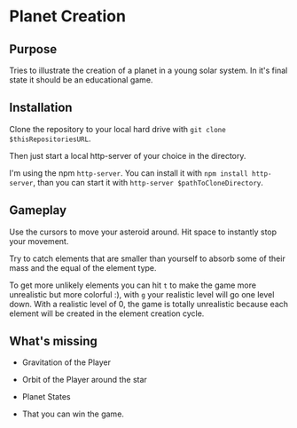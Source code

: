 # Planet Creation
## Purpose
Tries to illustrate the creation of a planet in a young solar system.
In it's final state it should be an educational game.

## Installation
Clone the repository to your local hard drive with ``git clone $thisRepositoriesURL``.

Then just start a local http-server of your choice in the directory.

I'm using the npm `http-server`. You can install it with ``npm install http-server``, than you can start it with ``http-server $pathToCloneDirectory``.


## Gameplay

Use the cursors to move your asteroid around. Hit space to instantly stop your movement.

Try to catch elements that are smaller than yourself to absorb some of their mass and the equal of the element type.

To get more unlikely elements you can hit `t` to make the game more unrealistic but more colorful :), with `g` your realistic level will go one level down. With a realistic level of 0, the game is totally unrealistic because each element will be created in the element creation cycle.

## What's missing

* Gravitation of the Player

* Orbit of the Player around the star

* Planet States

* That you can win the game.
